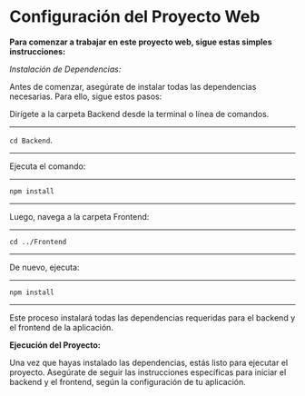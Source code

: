 # Configuración del Proyecto Web

**Para comenzar a trabajar en este proyecto web, sigue estas simples instrucciones:**

_Instalación de Dependencias:_

Antes de comenzar, asegúrate de instalar todas las dependencias necesarias. Para ello, sigue estos pasos:

Dirígete a la carpeta Backend desde la terminal o línea de comandos.

---

 `cd Backend`.

---

Ejecuta el comando:

---

 `npm install`

---

Luego, navega a la carpeta Frontend:

---

 `cd ../Frontend`

---

De nuevo, ejecuta:

---

 `npm install`

---

Este proceso instalará todas las dependencias requeridas para el backend y el frontend de la aplicación.

**Ejecución del Proyecto:**

Una vez que hayas instalado las dependencias, estás listo para ejecutar el proyecto. Asegúrate de seguir las instrucciones específicas para iniciar el backend y el frontend, según la configuración de tu aplicación.
